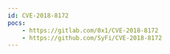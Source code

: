 ```yaml
---
id: CVE-2018-8172
pocs:
    - https://gitlab.com/0x1/CVE-2018-8172
    - https://github.com/SyFi/CVE-2018-8172
---
```


